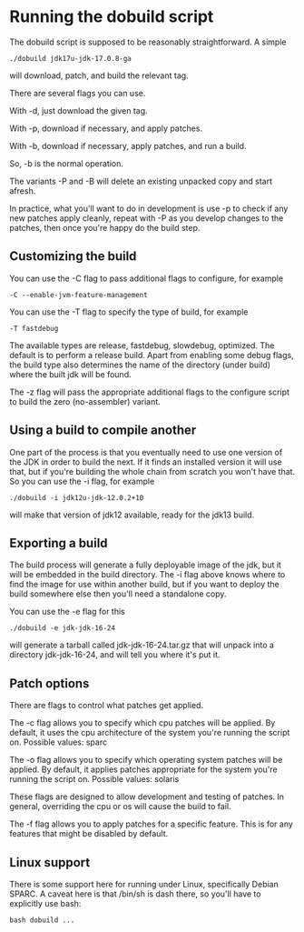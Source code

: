 # Running the dobuild script

The dobuild script is supposed to be reasonably straightforward. A
simple

    ./dobuild jdk17u-jdk-17.0.8-ga

will download, patch, and build the relevant tag.

There are several flags you can use.

With -d, just download the given tag.

With -p, download if necessary, and apply patches.

With -b, download if necessary, apply patches, and run a build.

So, -b is the normal operation.

The variants -P and -B will delete an existing unpacked copy and start
afresh.

In practice, what you'll want to do in development is use -p to check
if any new patches apply cleanly, repeat with -P as you develop changes
to the patches, then once you're happy do the build step.

## Customizing the build

You can use the -C flag to pass additional flags to configure, for example

    -C --enable-jvm-feature-management

You can use the -T flag to specify the type of build, for example

    -T fastdebug

The available types are release, fastdebug, slowdebug, optimized. The default
is to perform a release build. Apart from enabling some debug flags, the
build type also determines the name of the directory (under build) where the
built jdk will be found.

The -z flag will pass the appropriate additional flags to the configure
script to build the zero (no-assembler) variant.

## Using a build to compile another

One part of the process is that you eventually need to use one version of
the JDK in order to build the next. If it finds an installed version it
will use that, but if you're building the whole chain from scratch you
won't have that. So you can use the -i flag, for example

    ./dobuild -i jdk12u-jdk-12.0.2+10

will make that version of jdk12 available, ready for the jdk13 build.

## Exporting a build

The build process will generate a fully deployable image of the jdk, but it
will be embedded in the build directory. The -i flag above knows where to
find the image for use within another build, but if you want to deploy the
build somewhere else then you'll need a standalone copy.

You can use the -e flag for this

    ./dobuild -e jdk-jdk-16-24

will generate a tarball called jdk-jdk-16-24.tar.gz that will unpack into a
directory jdk-jdk-16-24, and will tell you where it's put it.

## Patch options

There are flags to control what patches get applied.

The -c flag allows you to specify which cpu patches will be applied. By
default, it uses the cpu architecture of the system you're running the
script on. Possible values: sparc

The -o flag allows you to specify which operating system patches will
be applied. By default, it applies patches appropriate for the system
you're running the script on. Possible values: solaris

These flags are designed to allow development and testing of patches.
In general, overriding the cpu or os will cause the build to fail.

The -f flag allows you to apply patches for a specific feature. This
is for any features that might be disabled by default.

## Linux support

There is some support here for running under Linux, specifically Debian
SPARC. A caveat here is that /bin/sh is dash there, so you'll have to
explicitly use bash:

    bash dobuild ...
